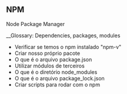 ## NPM

Node Package Manager

__Glossary: Dependencies, packages, modules

* Verificar se temos o npm instalado "npm-v"
* Criar nosso próprio pacote
* O que é o arquivo package.json
* Utilizar módulos de terceiros
* O que é o diretório node_modules
* O que é o arquivo package_lock.json
* Criar scripts para rodar com o npm

